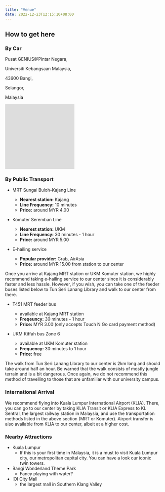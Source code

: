 ```yaml
---
title: "Venue"
date: 2022-12-23T12:15:10+08:00
---
```


## How to get here

### By Car

<div id="bycar">

<div class="address">

Pusat GENIUS@Pintar Negara,

Universiti Kebangsaan Malaysia,

43600 Bangi,

Selangor,

Malaysia

</div>

<div class="mapouter"><div class="gmap_canvas"><iframe width="600" height="500" id="gmap_canvas" src="https://maps.google.com/maps?q=pusat%20geniuspintar&t=&z=13&ie=UTF8&iwloc=&output=embed" frameborder="0" scrolling="no" marginheight="0" marginwidth="0"></iframe><a href="https://123movies-to.org"></a><br><style>.mapouter{position:relative;text-align:right;height:15em;width:16em;}</style><a href="https://www.embedgooglemap.net">google map in wordpress</a><style>.gmap_canvas {overflow:hidden;background:none!important;height:15em;width:16em;}</style></div></div>

</div>


### By Public Transport

<div class="cards venue1">

- MRT Sungai Buloh-Kajang Line
    - **Nearest station:** Kajang
    - **Line Frequency:** 10 minutes 
    - **Price:** around MYR 4.00

- Komuter Seremban Line
    - **Nearest station:** UKM
    - **Line Frequency:** 30 minutes - 1 hour 
    - **Price:** around MYR 5.00

- E-hailing service 
    - **Popular provider:** Grab, AirAsia
    - **Price:** around MYR 15.00 from station to our center

</div>

Once you arrive at Kajang MRT station or UKM Komuter station, we highly recommend taking e-hailing service to our center since it is considerably faster and less hassle. However, if you wish, you can take one of the feeder buses listed below to Tun Seri Lanang Library and walk to our center from there.

<div class="cards venue2">

- T451 MRT feeder bus
    - available at Kajang MRT station 
    - **Freqeuncy:** 30 minutes - 1 hour 
    - **Price:** MYR 3.00 (only accepts Touch N Go card payment method)

- UKM Kiffah bus Zone 6 
    - available at UKM Komuter station 
    - **Frequency:** 30 minutes to 1 hour 
    - **Price:** free

</div>

The walk from Tun Seri Lanang Library to our center is 2km long and should take around half an hour. Be warned that the walk consists of mostly jungle terrain and is a bit dangerous. Once again, we do not recommend this method of travelling to those that are unfamiliar with our university campus. 


### International Arrival

We recommend flying into Kuala Lumpur International Airport (KLIA). There, you can go to our center by taking KLIA Transit or KLIA Express to KL Sentral, the largest railway station in Malaysia, and use the transportation methods listed in the above section (MRT or Komuter). Airport transfer is also available from KLIA to our center, albeit at a higher cost.

### Nearby Attractions

<div class="cards venue3">

- Kuala Lumpur
    - If this is your first time in Malaysia, it is a must to visit Kuala Lumpur city, our metropolitan capital city. You can have a look our iconic twin towers.
- Bangi Wonderland Theme Park 
    - Fancy playing with water?
- IOI City Mall 
    - the largest mall in Southern Klang Valley

</div>
